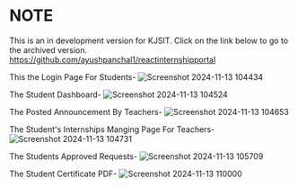 # NOTE
This is an in development version for KJSIT. Click on the link below to go to the archived version.<br>
https://github.com/ayushpanchal1/reactinternshipportal

This the Login Page For Students-
![Screenshot 2024-11-13 104434](https://github.com/user-attachments/assets/a18a1db5-63ad-46b1-9ad4-2728bf8b34a0)

The Student Dashboard-
![Screenshot 2024-11-13 104524](https://github.com/user-attachments/assets/554ec104-eee9-4c91-be9b-fe5a8fba0bf1)


The Posted Announcement By Teachers-
![Screenshot 2024-11-13 104653](https://github.com/user-attachments/assets/a235725b-0eee-4ab3-8f6e-6525289d390f)


The Student's Internships Manging Page For Teachers-
![Screenshot 2024-11-13 104731](https://github.com/user-attachments/assets/a62357fb-71a7-4a11-9a48-a79f7196f5d9)

The Students Approved Requests-
![Screenshot 2024-11-13 105709](https://github.com/user-attachments/assets/f56e3a75-3cb7-4bf3-93e3-9755a7ac4f6b)

The Student Certificate PDF-
![Screenshot 2024-11-13 110000](https://github.com/user-attachments/assets/b32c4646-cb9a-4628-a257-f7d29812604e)



